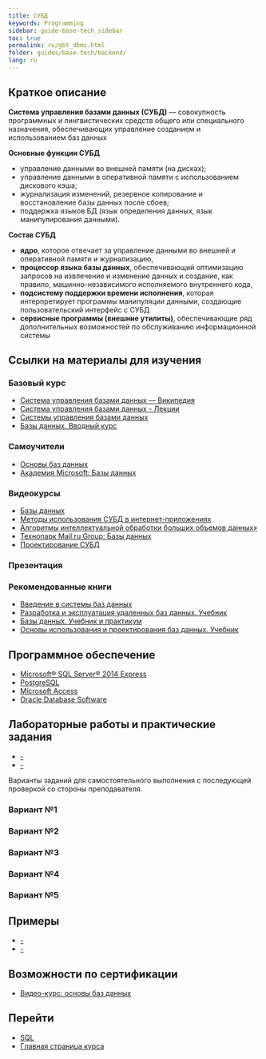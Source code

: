 ```yaml
---
title: СУБД
keywords: Programming
sidebar: guide-base-tech_sidebar
toc: true
permalink: ru/gbt_dbms.html
folder: guides/base-tech/backend/
lang: ru
---
```


## Краткое описание

**Система управления базами данных (СУБД)** — совокупность программных и лингвистических средств общего или специального назначения, обеспечивающих управление созданием и использованием баз данных

**Основные функции СУБД**
- управление данными во внешней памяти (на дисках);
- управление данными в оперативной памяти с использованием дискового кэша;
- журнализация изменений, резервное копирование и восстановление базы данных после сбоев;
- поддержка языков БД (язык определения данных, язык манипулирования данными).

**Состав СУБД**
- **ядро**, которое отвечает за управление данными во внешней и оперативной памяти и журнализацию,
- **процессор языка базы данных**, обеспечивающий оптимизацию запросов на извлечение и изменение данных и создание, как правило, машинно-независимого исполняемого внутреннего кода,
- **подсистему поддержки времени исполнения**, которая интерпретирует программы манипуляции данными, создающие пользовательский интерфейс с СУБД
- **сервисные программы (внешние утилиты)**, обеспечивающие ряд дополнительных возможностей по обслуживанию информационной системы


##  Ссылки на материалы для изучения

### Базовый курс

* [Система управления базами данных — Википедия](https://ru.wikipedia.org/wiki/%D0%A1%D0%B8%D1%81%D1%82%D0%B5%D0%BC%D0%B0_%D1%83%D0%BF%D1%80%D0%B0%D0%B2%D0%BB%D0%B5%D0%BD%D0%B8%D1%8F_%D0%B1%D0%B0%D0%B7%D0%B0%D0%BC%D0%B8_%D0%B4%D0%B0%D0%BD%D0%BD%D1%8B%D1%85)
* [Система управления базами данных - Лекции](http://www.bseu.by/it/tohod/lekcii5.htm)
* [Системы управления базами данных](http://lecturesdb.readthedocs.io/databases/dbms.html)
* [Базы данных. Вводный курс](http://citforum.ru/database/advanced_intro/)

### Самоучители

* [Основы баз данных](http://www.site-do.ru/db/db1.php)
* [Академия Microsoft: Базы данных](http://www.intuit.ru/studies/courses/508/364/info)


### Видеокурсы

* [Базы данных](https://www.youtube.com/playlist?list=PLrCZzMib1e9obOz5K695ugYuiOOCBciEi)
* [Методы использования СУБД в интернет-приложениях](https://www.youtube.com/playlist?list=PLrCZzMib1e9r6c-j8aW1JuETSyCBp9iAg)
* [Алгоритмы интеллектуальной обработки больших объемов данных»](https://www.youtube.com/playlist?list=PLrCZzMib1e9pyyrqknouMZbIPf4l3CwUP)
* [Технопарк Mail.ru Group: Базы данных](http://www.intuit.ru/studies/courses/3499/741/info)
* [Проектирование СУБД](https://www.youtube.com/playlist?list=PLrCZzMib1e9pq_sbw7ZEcEU3Yyz1AvE--)

### Презентация

### Рекомендованные книги

* [Введение в системы баз данных](http://www.ozon.ru/context/detail/id/136880774/)
* [Разработка и эксплуатация удаленных баз данных. Учебник](http://www.ozon.ru/context/detail/id/24955082/)
* [Базы данных. Учебник и практикум](http://www.ozon.ru/context/detail/id/138854275/)
* [Основы использования и проектирования баз данных. Учебник](http://www.ozon.ru/context/detail/id/137816450/)

## Программное обеспечение

* [Microsoft® SQL Server® 2014 Express](https://www.microsoft.com/ru-ru/download/details.aspx?id=42299)
* [PostgreSQL](https://www.postgresql.org/download/)
* [Microsoft Access](https://products.office.com/ru-ru/access)
* [Oracle Database Software](http://www.oracle.com/technetwork/database/enterprise-edition/downloads/index.html)

## Лабораторные работы и практические задания

* [-]()
* [-]()

Варианты заданий для самостоятельного выполнения с последующей проверкой со стороны преподавателя.

### Вариант №1

### Вариант №2

### Вариант №3

### Вариант №4

### Вариант №5

## Примеры

* [-]()
* [-]()

## Возможности по сертификации

* [Видео-курс: основы баз данных](https://geekbrains.ru/courses/86)

## Перейти

* [SQL](gbt_sql.html)
* [Главная страница курса](gbt_landing-page.html)
